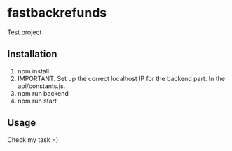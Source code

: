 # fastbackrefunds 

Test project

## Installation

1. npm install
2. IMPORTANT. Set up the correct localhost IP for the backend part. In the api/constants.js.
3. npm run backend
4. npm run start

## Usage

Check my task =)